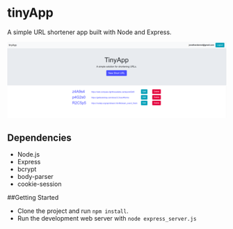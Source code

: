 # tinyApp
A simple URL shortener app built with Node and Express.

![alt text](https://github.com/jonathandannel/urlshortener/blob/master/screenshot1.png?raw=true)

## Dependencies
- Node.js
- Express
- bcrypt
- body-parser
- cookie-session

##Getting Started
- Clone the project and run `npm install`.
- Run the development web server with `node express_server.js`
